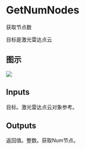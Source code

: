 # GetNumNodes

获取节点数

目标是激光雷达点云

## 图示

![]($-20221218-19430882.png)

## Inputs

目标。激光雷达点云对象参考。  

## Outputs

返回值。整数。获取Num节点。
